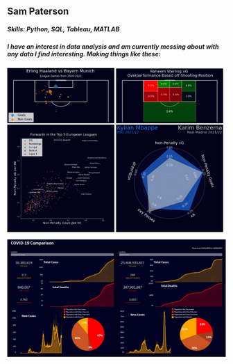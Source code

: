 ## Sam Paterson
##### Skills: Python, SQL, Tableau, MATLAB
##### I have an interest in data analysis and am currently messing about with any data I find interesting. Making things like these:
<img src="https://github.com/SamuelPaterson/SamuelPaterson/blob/ba996e2517b54051ea7bb9b5d84c628b33f8122e/FirstShotmap.png?raw=true" width="49%"/> <img src="https://github.com/SamuelPaterson/SamuelPaterson/blob/ba996e2517b54051ea7bb9b5d84c628b33f8122e/xG_Overperformance.png?raw=true" width="49%"/>
<img src="https://github.com/SamuelPaterson/SamuelPaterson/blob/5234593251e49af640f85a52fb9b34ec0af14de1/ForwardsGraph.png?raw=true" width="49%"/> <img src="https://github.com/SamuelPaterson/SamuelPaterson/blob/5234593251e49af640f85a52fb9b34ec0af14de1/RadarChart.png?raw=true" width="49%"/>

[![Dashboard](https://github.com/SamuelPaterson/COVID/blob/348de8e108cb6030fc58be9612da5d785cc06a2a/DashboardScreenshot.jpg)](https://public.tableau.com/views/COVIDComparison_16541843739140/Dashboard1?:language=en-US&publish=yes&:display_count=n&:origin=viz_share_link)
